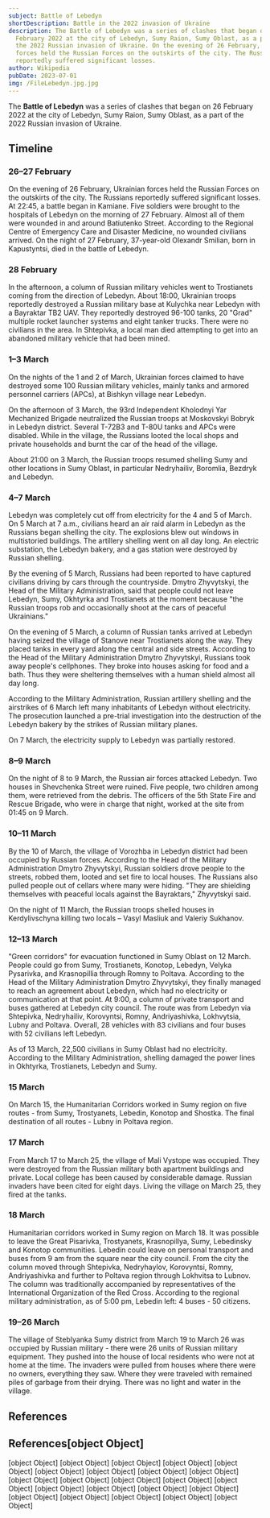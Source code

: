 ```yaml
---
subject: Battle of Lebedyn
shortDescription: Battle in the 2022 invasion of Ukraine
description: The Battle of Lebedyn was a series of clashes that began on 26
  February 2022 at the city of Lebedyn, Sumy Raion, Sumy Oblast, as a part of
  the 2022 Russian invasion of Ukraine. On the evening of 26 February, Ukrainian
  forces held the Russian Forces on the outskirts of the city. The Russians
  reportedly suffered significant losses.
author: Wikipedia
pubDate: 2023-07-01
img: /FileLebedyn.jpg.jpg
---
```


The **Battle of Lebedyn** was a series of clashes that began on 26 February 2022 at the city of Lebedyn, Sumy Raion, Sumy Oblast, as a part of the 2022 Russian invasion of Ukraine.

## Timeline


### 26–27 February
On the evening of 26 February, Ukrainian forces held the Russian Forces on the outskirts of the city. The Russians reportedly suffered significant losses. At 22:45, a battle began in Kamiane. Five soldiers were brought to the hospitals of Lebedyn on the morning of 27 February. Almost all of them were wounded in and around Batiutenko Street. According to the Regional Centre of Emergency Care and Disaster Medicine, no wounded civilians arrived. On the night of 27 February, 37-year-old Olexandr Smilian, born in Kapustyntsi, died in the battle of Lebedyn.

### 28 February
In the afternoon, a column of Russian military vehicles went to Trostianets coming from the direction of Lebedyn. About 18:00, Ukrainian troops reportedly destroyed a Russian military base at Kulychka near Lebedyn with a Bayraktar TB2 UAV. They reportedly destroyed 96-100 tanks, 20 "Grad" multiple rocket launcher systems and eight tanker trucks. There were no civilians in the area. In Shtepivka, a local man died attempting to get into an abandoned military vehicle that had been mined.

### 1–3 March
On the nights of the 1 and 2 of March, Ukrainian forces claimed to have destroyed some 100 Russian military vehicles, mainly tanks and armored personnel carriers (APCs), at Bishkyn village near Lebedyn.

On the afternoon of 3 March, the 93rd Independent Kholodnyi Yar Mechanized Brigade neutralized the Russian troops at Moskovskyi Bobryk in Lebedyn district. Several T-72B3 and T-80U tanks and APCs were disabled. While in the village, the Russians looted the local shops and private households and burnt the car of the head of the village.

About 21:00 on 3 March, the Russian troops resumed shelling Sumy and other locations in Sumy Oblast, in particular Nedryhailiv, Boromlia, Bezdryk and Lebedyn.

### 4–7 March
Lebedyn was completely cut off from electricity for the 4 and 5 of March. On 5 March at 7 a.m., civilians heard an air raid alarm in Lebedyn as the Russians began shelling the city. The explosions blew out windows in multistoried buildings. The artillery shelling went on all day long. An electric substation, the Lebedyn bakery, and a gas station were destroyed by Russian shelling.

By the evening of 5 March, Russians had been reported to have captured civilians driving by cars through the countryside. Dmytro Zhyvytskyi, the Head of the Military Administration, said that people could not leave Lebedyn, Sumy, Okhtyrka and Trostianets at the moment because "the Russian troops rob and occasionally shoot at the cars of peaceful Ukrainians."

On the evening of 5 March, a column of Russian tanks arrived at Lebedyn having seized the village of Stanove near Trostianets along the way. They placed tanks in every yard along the central and side streets. According to the Head of the Military Administration Dmytro Zhyvytskyi, Russians took away people's cellphones. They broke into houses asking for food and a bath. Thus they were sheltering themselves with a human shield almost all day long.

According to the Military Administration, Russian artillery shelling and the airstrikes of 6 March left many inhabitants of Lebedyn without electricity. The prosecution launched a pre-trial investigation into the destruction of the Lebedyn bakery by the strikes of Russian military planes.

On 7 March, the electricity supply to Lebedyn was partially restored.

### 8–9 March
On the night of 8 to 9 March, the Russian air forces attacked Lebedyn. Two houses in Shevchenka Street were ruined. Five people, two children among them, were retrieved from the debris. The officers of the 5th State Fire and Rescue Brigade, who were in charge that night, worked at the site from 01:45 on 9 March.

### 10–11 March
By the 10 of March, the village of Vorozhba in Lebedyn district had been occupied by Russian forces. According to the Head of the Military Administration Dmytro Zhyvytskyi, Russian soldiers drove people to the streets, robbed them, looted and set fire to local houses. The Russians also pulled people out of cellars where many were hiding. "They are shielding themselves with peaceful locals against the Bayraktars," Zhyvytskyi said.

On the night of 11 March, the Russian troops shelled houses in Kerdylivschyna killing two locals – Vasyl Masliuk and Valeriy Sukhanov.

### 12–13 March
"Green corridors" for evacuation functioned in Sumy Oblast on 12 March. People could go from Sumy, Trostianets, Konotop, Lebedyn, Velyka Pysarivka, and Krasnopillia through Romny to Poltava. According to the Head of the Military Administration Dmytro Zhyvytskyi, they finally managed to reach an agreement about Lebedyn, which had no electricity or communication at that point. At 9:00, a column of private transport and buses gathered at Lebedyn city council. The route was from Lebedyn via Shtepivka, Nedryhailiv, Korovyntsi, Romny, Andriyashivka, Lokhvytsia, Lubny and Poltava. Overall, 28 vehicles with 83 civilians and four buses with 52 civilians left Lebedyn.

As of 13 March, 22,500 civilians in Sumy Oblast had no electricity. According to the Military Administration, shelling damaged the power lines in Okhtyrka, Trostianets, Lebedyn and Sumy.

### 15 March
On March 15, the Humanitarian Corridors worked in Sumy region on five routes - from Sumy, Trostyanets, Lebedin, Konotop and Shostka. The final destination of all routes - Lubny in Poltava region.

### 17 March
From March 17 to March 25, the village of Mali Vystope was occupied. They were destroyed from the Russian military both apartment buildings and private. Local college has been caused by considerable damage. Russian invaders have been cited for eight days. Living the village on March 25, they fired at the tanks.

### 18 March
Humanitarian corridors worked in Sumy region on March 18. It was possible to leave the Great Pisarivka, Trostyanets, Krasnopillya, Sumy, Lebedinsky and Konotop communities. Lebedin could leave on personal transport and buses from 9 am from the square near the city council. From the city the column moved through Shtepivka, Nedryhaylov, Korovyntsi, Romny, Andriyashivka and further to Poltava region through Lokhvitsa to Lubnov. The column was traditionally accompanied by representatives of the International Organization of the Red Cross. According to the regional military administration, as of 5:00 pm, Lebedin left: 4 buses - 50 citizens.

### 19–26 March
The village of Steblyanka Sumy district from March 19 to March 26 was occupied by Russian military - there were 26 units of Russian military equipment. They pushed into the house of local residents who were not at home at the time. The invaders were pulled from houses where there were no owners, everything they saw. Where they were traveled with remained piles of garbage from their drying. There was no light and water in the village.

## References
## References[object Object]
[object Object]
[object Object]
[object Object]
[object Object]
[object Object]
[object Object]
[object Object]
[object Object]
[object Object]
[object Object]
[object Object]
[object Object]
[object Object]
[object Object]
[object Object]
[object Object]
[object Object]
[object Object]
[object Object]
[object Object]
[object Object]
[object Object]
[object Object]